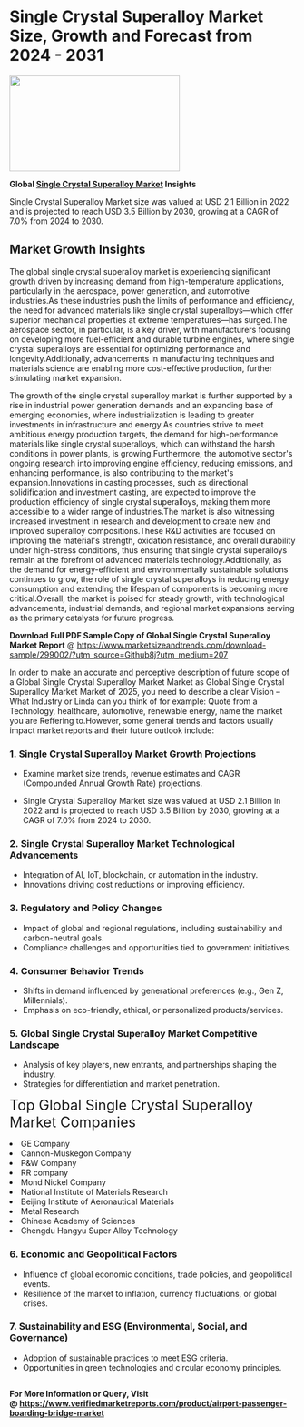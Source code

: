 <H1>Single Crystal Superalloy Market Size, Growth and Forecast from 2024 - 2031</H1><img class="aligncenter size-medium wp-image-584254" src="https://thirdeyenews.in/wp-content/uploads/2024/09/Global-Market-Research-300x168.jpeg" alt="" width="300" height="168" /><p><strong>Global&nbsp;<a href="https://www.marketsizeandtrends.com/download-sample/299002/?utm_source=Github8j?utm_medium=207">Single Crystal Superalloy Market</a> Insights</strong></p><p>Single Crystal Superalloy Market size was valued at USD 2.1 Billion in 2022 and is projected to reach USD 3.5 Billion by 2030, growing at a CAGR of 7.0% from 2024 to 2030.</p><p><h2>Market Growth Insights</h2> <p>The global single crystal superalloy market is experiencing significant growth driven by increasing demand from high-temperature applications, particularly in the aerospace, power generation, and automotive industries.As these industries push the limits of performance and efficiency, the need for advanced materials like single crystal superalloys—which offer superior mechanical properties at extreme temperatures—has surged.The aerospace sector, in particular, is a key driver, with manufacturers focusing on developing more fuel-efficient and durable turbine engines, where single crystal superalloys are essential for optimizing performance and longevity.Additionally, advancements in manufacturing techniques and materials science are enabling more cost-effective production, further stimulating market expansion.</p> <p>The growth of the single crystal superalloy market is further supported by a rise in industrial power generation demands and an expanding base of emerging economies, where industrialization is leading to greater investments in infrastructure and energy.As countries strive to meet ambitious energy production targets, the demand for high-performance materials like single crystal superalloys, which can withstand the harsh conditions in power plants, is growing.Furthermore, the automotive sector's ongoing research into improving engine efficiency, reducing emissions, and enhancing performance, is also contributing to the market's expansion.Innovations in casting processes, such as directional solidification and investment casting, are expected to improve the production efficiency of single crystal superalloys, making them more accessible to a wider range of industries.The market is also witnessing increased investment in research and development to create new and improved superalloy compositions.These R&D activities are focused on improving the material's strength, oxidation resistance, and overall durability under high-stress conditions, thus ensuring that single crystal superalloys remain at the forefront of advanced materials technology.Additionally, as the demand for energy-efficient and environmentally sustainable solutions continues to grow, the role of single crystal superalloys in reducing energy consumption and extending the lifespan of components is becoming more critical.Overall, the market is poised for steady growth, with technological advancements, industrial demands, and regional market expansions serving as the primary catalysts for future progress.<p><span class=""><strong>Download Full PDF Sample Copy of Global Single Crystal Superalloy Market Report</strong> @ <a href="https://www.marketsizeandtrends.com/download-sample/299002/?utm_source=Github8j?utm_medium=207" target="_blank">https://www.marketsizeandtrends.com/download-sample/299002/?utm_source=Github8j?utm_medium=207</a></span></p><p>In order to make an accurate and perceptive description of future scope of a Global&nbsp;Single Crystal Superalloy Market Market as Global&nbsp;Single Crystal Superalloy Market Market of 2025, you need to describe a clear Vision &ndash; What Industry or Linda can you think of for example: Quote from a Technology, healthcare, automotive, renewable energy, name the market you are Reffering to.However, some general trends and factors usually impact market reports and their future outlook include:</p><h3>1.&nbsp;<strong>Single Crystal Superalloy Market Growth Projections</strong></h3><ul><li>Examine market size trends, revenue estimates and CAGR (Compounded Annual Growth Rate) projections.</li><li><p>Single Crystal Superalloy Market size was valued at USD 2.1 Billion in 2022 and is projected to reach USD 3.5 Billion by 2030, growing at a CAGR of 7.0% from 2024 to 2030.</p></li></ul><h3>2.&nbsp;<strong>Single Crystal Superalloy Market Technological Advancements</strong></h3><ul><li>Integration of AI, IoT, blockchain, or automation in the industry.</li><li>Innovations driving cost reductions or improving efficiency.</li></ul><h3>3.&nbsp;<strong>Regulatory and Policy Changes</strong></h3><ul><li>Impact of global and regional regulations, including sustainability and carbon-neutral goals.</li><li>Compliance challenges and opportunities tied to government initiatives.</li></ul><h3>4.&nbsp;<strong>Consumer Behavior Trends</strong></h3><ul><li>Shifts in demand influenced by generational preferences (e.g., Gen Z, Millennials).</li><li>Emphasis on eco-friendly, ethical, or personalized products/services.</li></ul><h3>5.&nbsp;<strong>Global Single Crystal Superalloy Market Competitive Landscape</strong></h3><ul><li>Analysis of key players, new entrants, and partnerships shaping the industry.</li><li>Strategies for differentiation and market penetration.</li></ul><p data-pm-slice="1 1 []"><span style="color: inherit; font-family: inherit; font-size: 25px;">Top Global Single Crystal Superalloy Market Companies</span></p><div class="" data-test-id=""><p><li>GE Company</li><li> Cannon-Muskegon Company</li><li> P&W Company</li><li> RR company</li><li> Mond Nickel Company</li><li> National Institute of Materials Research</li><li> Beijing Institute of Aeronautical Materials</li><li> Metal Research</li><li> Chinese Academy of Sciences</li><li> Chengdu Hangyu Super Alloy Technology</li></p></div><h3>6.&nbsp;<strong>Economic and Geopolitical Factors</strong></h3><ul><li>Influence of global economic conditions, trade policies, and geopolitical events.</li><li>Resilience of the market to inflation, currency fluctuations, or global crises.</li></ul><h3>7.&nbsp;<strong>Sustainability and ESG (Environmental, Social, and Governance)</strong></h3><ul><li>Adoption of sustainable practices to meet ESG criteria.</li><li>Opportunities in green technologies and circular economy principles.</li></ul><h2><strong style="font-size: 14px;">For More Information or Query, Visit @&nbsp;</strong><a style="background-color: #ffffff; font-size: 14px;" href="https://www.marketsizeandtrends.com/report/single-crystal-superalloy-market/" target="_blank">https://www.verifiedmarketreports.com/product/airport-passenger-boarding-bridge-market</a></h2>